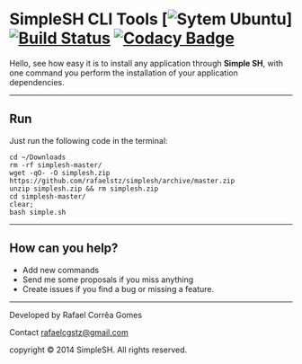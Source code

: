 SimpleSH CLI Tools [![Sytem Ubuntu](https://img.shields.io/badge/System-Ubuntu-orange.svg)]  [![Build Status](https://travis-ci.org/rafaelstz/simplesh.svg?branch=master)](https://travis-ci.org/rafaelstz/simplesh) [![Codacy Badge](https://www.codacy.com/project/badge/2576eb59f697493096e9195b4bc22d19)](https://www.codacy.com/app/rafaelcgstz/simplesh)
===========================


Hello, see how easy it is to install any application through **Simple SH**, with one command you perform the installation of your application dependencies.


----------
 <i class="icon-cog"></i>**Run**
------------

Just run the following code in the terminal:

```shell
cd ~/Downloads
rm -rf simplesh-master/
wget -qO- -O simplesh.zip https://github.com/rafaelstz/simplesh/archive/master.zip
unzip simplesh.zip && rm simplesh.zip
cd simplesh-master/ 
clear;
bash simple.sh
```
----------
**<i class="icon-upload"></i> How can you help?**
------------

 - Add new commands
 - Send me some proposals if you miss anything
 - Create issues if you find a bug or missing a feature.


----------
<i class="icon-pencil"></i> Developed by Rafael Corrêa Gomes

<i class="icon-share"></i> Contact rafaelcgstz@gmail.com

copyright © 2014 SimpleSH. All rights reserved.
